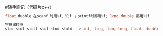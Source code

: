 #随手笔记（代码片c++）

```c++
float duoble 在scanf 时用%f、%lf ；printf时都用%f; long double 都用%Lf
```

```c++
字符串转换
stoi stol stoll stof stod stold  -> int, long, long long, float, double ,long double
```




